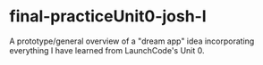 # final-practiceUnit0-josh-l
A prototype/general overview of a "dream app" idea incorporating everything I have learned from LaunchCode's Unit 0.
